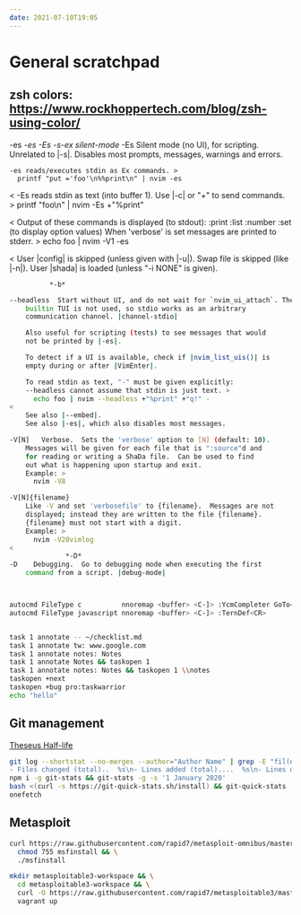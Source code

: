 ```yaml
---
date: 2021-07-10T19:05
---
```



# General scratchpad

## zsh colors: https://www.rockhoppertech.com/blog/zsh-using-color/

-es           *-es* *-Es* *-s-ex* *silent-mode*
-Es   Silent mode (no UI), for scripting.  Unrelated to |-s|.
    Disables most prompts, messages, warnings and errors.

    -es reads/executes stdin as Ex commands. >
      printf "put ='foo'\n%%print\n" | nvim -es

<   -Es reads stdin as text (into buffer 1).  Use |-c| or "+" to
    send commands. >
      printf "foo\n" | nvim -Es +"%print"

<   Output of these commands is displayed (to stdout):
      :print
      :list
      :number
      :set      (to display option values)
    When 'verbose' is set messages are printed to stderr. >
      echo foo | nvim -V1 -es

<   User |config| is skipped (unless given with |-u|).
    Swap file is skipped (like |-n|).
    User |shada| is loaded (unless "-i NONE" is given).

              *-b*
```sh
--headless  Start without UI, and do not wait for `nvim_ui_attach`. The
    builtin TUI is not used, so stdio works as an arbitrary
    communication channel. |channel-stdio|

    Also useful for scripting (tests) to see messages that would
    not be printed by |-es|.

    To detect if a UI is available, check if |nvim_list_uis()| is
    empty during or after |VimEnter|.

    To read stdin as text, "-" must be given explicitly:
    --headless cannot assume that stdin is just text. >
      echo foo | nvim --headless +"%print" +"q!" -
<
    See also |--embed|.
    See also |-es|, which also disables most messages.

-V[N]   Verbose.  Sets the 'verbose' option to [N] (default: 10).
    Messages will be given for each file that is ":source"d and
    for reading or writing a ShaDa file.  Can be used to find
    out what is happening upon startup and exit.
    Example: >
      nvim -V8

-V[N]{filename}
    Like -V and set 'verbosefile' to {filename}.  Messages are not
    displayed; instead they are written to the file {filename}.
    {filename} must not start with a digit.
    Example: >
      nvim -V20vimlog
<
              *-D*
-D    Debugging.  Go to debugging mode when executing the first
    command from a script. |debug-mode|



autocmd FileType c          nnoremap <buffer> <C-]> :YcmCompleter GoTo<CR>
autocmd FileType javascript nnoremap <buffer> <C-]> :TernDef<CR>


task 1 annotate -- ~/checklist.md
task 1 annotate tw: www.google.com
task 1 annotate notes: Notes
task 1 annotate Notes && taskopen 1
task 1 annotate notes: Notes && taskopen 1 \\notes
taskopen +next
taskopen +bug pro:taskwarrior
echo "hello"
```

## Git management

[Theseus Half-life](https://erikbern.com/2016/12/05/the-half-life-of-code.html)
```sh
git log --shortstat --no-merges --author="Author Name" | grep -E "fil(e|es) changed" | awk '{files+=$1; inserted+=$4; deleted+=$6; delta+=$4-$6; ratio=deleted/inserted} END {printf "Commit stats:
- Files changed (total)..  %s\n- Lines added (total)....  %s\n- Lines deleted (total)..  %s\n- Total lines (delta)....  %s\n- Add./Del. ratio (1:n)..  1 : %s\n", files, inserted, deleted, delta, ratio }' -
npm i -g git-stats && git-stats -g -s '1 January 2020'
bash <(curl -s https://git-quick-stats.sh/install) && git-quick-stats
onefetch
```

## Metasploit

```sh
curl https://raw.githubusercontent.com/rapid7/metasploit-omnibus/master/config/templates/metasploit-framework-wrappers/msfupdate.erb > msfinstall && \
  chmod 755 msfinstall && \
  ./msfinstall

mkdir metasploitable3-workspace && \
  cd metasploitable3-workspace && \
  curl -O https://raw.githubusercontent.com/rapid7/metasploitable3/master/Vagrantfile && \
  vagrant up
```
